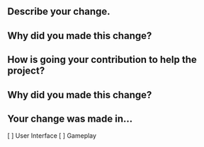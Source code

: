 ## Describe your change. 

## Why did you made this change?



## How is going your contribution to help the project? 

## Why did you made this change?

## Your change was made in... 
[ ] User Interface
[ ] Gameplay 

